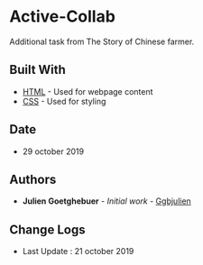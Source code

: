 # Active-Collab

Additional task from The Story of Chinese farmer.

## Built With

- [HTML](https://www.w3schools.com/html/) - Used for webpage content
- [CSS](https://www.w3schools.com/css/) - Used for styling


## Date

- 29 october 2019

## Authors

- **Julien Goetghebuer** - _Initial work_ - [Ggbjulien](https://github.com/ggbjulien)

## Change Logs

- Last Update : 21 october 2019
